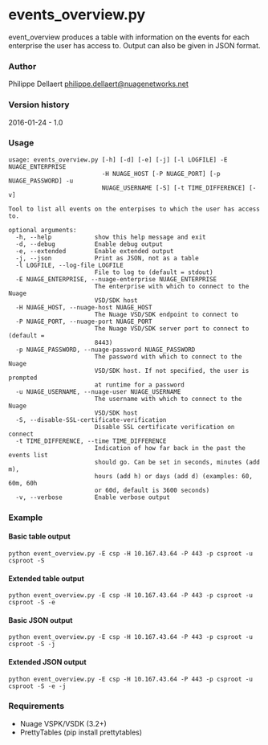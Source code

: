 events_overview.py
==================
event_overview produces a table with information on the events for each enterprise the user has access to. Output can also be given in JSON format.

### Author ###
Philippe Dellaert <philippe.dellaert@nuagenetworks.net>

### Version history ###
2016-01-24 - 1.0

### Usage ### 
    usage: events_overview.py [-h] [-d] [-e] [-j] [-l LOGFILE] -E NUAGE_ENTERPRISE
                              -H NUAGE_HOST [-P NUAGE_PORT] [-p NUAGE_PASSWORD] -u
                              NUAGE_USERNAME [-S] [-t TIME_DIFFERENCE] [-v]

    Tool to list all events on the enterpises to which the user has access to.

    optional arguments:
      -h, --help            show this help message and exit
      -d, --debug           Enable debug output
      -e, --extended        Enable extended output
      -j, --json            Print as JSON, not as a table
      -l LOGFILE, --log-file LOGFILE
                            File to log to (default = stdout)
      -E NUAGE_ENTERPRISE, --nuage-enterprise NUAGE_ENTERPRISE
                            The enterprise with which to connect to the Nuage
                            VSD/SDK host
      -H NUAGE_HOST, --nuage-host NUAGE_HOST
                            The Nuage VSD/SDK endpoint to connect to
      -P NUAGE_PORT, --nuage-port NUAGE_PORT
                            The Nuage VSD/SDK server port to connect to (default =
                            8443)
      -p NUAGE_PASSWORD, --nuage-password NUAGE_PASSWORD
                            The password with which to connect to the Nuage
                            VSD/SDK host. If not specified, the user is prompted
                            at runtime for a password
      -u NUAGE_USERNAME, --nuage-user NUAGE_USERNAME
                            The username with which to connect to the Nuage
                            VSD/SDK host
      -S, --disable-SSL-certificate-verification
                            Disable SSL certificate verification on connect
      -t TIME_DIFFERENCE, --time TIME_DIFFERENCE
                            Indication of how far back in the past the events list
                            should go. Can be set in seconds, minutes (add m),
                            hours (add h) or days (add d) (examples: 60, 60m, 60h
                            or 60d, default is 3600 seconds)
      -v, --verbose         Enable verbose output

### Example ###
#### Basic table output ####
    python event_overview.py -E csp -H 10.167.43.64 -P 443 -p csproot -u csproot -S

#### Extended table output ####
    python event_overview.py -E csp -H 10.167.43.64 -P 443 -p csproot -u csproot -S -e

#### Basic JSON output ####
    python event_overview.py -E csp -H 10.167.43.64 -P 443 -p csproot -u csproot -S -j

#### Extended JSON output ####
    python event_overview.py -E csp -H 10.167.43.64 -P 443 -p csproot -u csproot -S -e -j

### Requirements ###
* Nuage VSPK/VSDK (3.2+)
* PrettyTables (pip install prettytables)